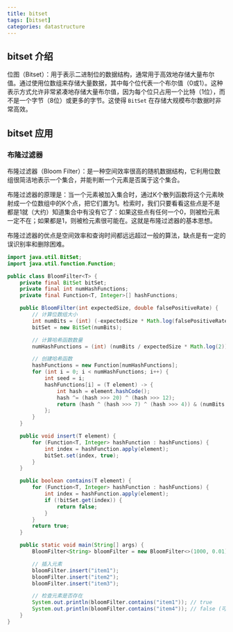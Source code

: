 ```yaml
---
title: bitset
tags: [bitset]
categories: datastructure
---
```


## bitset 介绍

位图（Bitset）：用于表示二进制位的数据结构，通常用于高效地存储大量布尔值。通过使用位数组来存储大量数据，其中每个位代表一个布尔值（0或1）。这种表示方式允许非常紧凑地存储大量布尔值，因为每个位只占用一个比特（1位），而不是一个字节（8位）或更多的字节。这使得 `BitSet` 在存储大规模布尔数据时非常高效。

## bitset 应用

### 布隆过滤器

布隆过滤器（Bloom Filter）：是一种空间效率很高的随机数据结构，它利用位数组很简洁地表示一个集合，并能判断一个元素是否属于这个集合。

布隆过滤器的原理是：当一个元素被加入集合时，通过K个散列函数将这个元素映射成一个位数组中的K个点，把它们置为1。检索时，我们只要看看这些点是不是都是1就（大约）知道集合中有没有它了：如果这些点有任何一个0，则被检元素一定不在；如果都是1，则被检元素很可能在。这就是布隆过滤器的基本思想。

布隆过滤器的优点是空间效率和查询时间都远远超过一般的算法，缺点是有一定的误识别率和删除困难。

```java
import java.util.BitSet;
import java.util.function.Function;

public class BloomFilter<T> {
    private final BitSet bitSet;
    private final int numHashFunctions;
    private final Function<T, Integer>[] hashFunctions;

    public BloomFilter(int expectedSize, double falsePositiveRate) {
        // 计算位数组大小
        int numBits = (int) (-expectedSize * Math.log(falsePositiveRate) / Math.pow(Math.log(2), 2));
        bitSet = new BitSet(numBits);

        // 计算哈希函数数量
        numHashFunctions = (int) (numBits / expectedSize * Math.log(2));

        // 创建哈希函数
        hashFunctions = new Function[numHashFunctions];
        for (int i = 0; i < numHashFunctions; i++) {
            int seed = i;
            hashFunctions[i] = (T element) -> {
                int hash = element.hashCode();
                hash ^= (hash >>> 20) ^ (hash >>> 12);
                return (hash ^ (hash >>> 7) ^ (hash >>> 4)) & (numBits - 1);
            };
        }
    }

    public void insert(T element) {
        for (Function<T, Integer> hashFunction : hashFunctions) {
            int index = hashFunction.apply(element);
            bitSet.set(index, true);
        }
    }

    public boolean contains(T element) {
        for (Function<T, Integer> hashFunction : hashFunctions) {
            int index = hashFunction.apply(element);
            if (!bitSet.get(index)) {
                return false;
            }
        }
        return true;
    }

    public static void main(String[] args) {
        BloomFilter<String> bloomFilter = new BloomFilter<>(1000, 0.01);

        // 插入元素
        bloomFilter.insert("item1");
        bloomFilter.insert("item2");
        bloomFilter.insert("item3");

        // 检查元素是否存在
        System.out.println(bloomFilter.contains("item1")); // true
        System.out.println(bloomFilter.contains("item4")); // false (可能的误判)
    }
}

```
